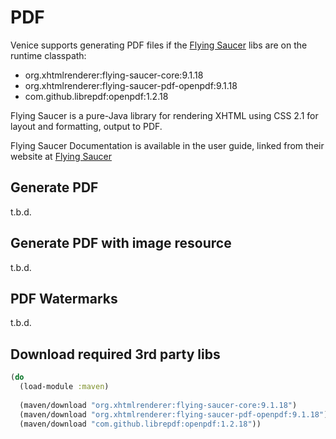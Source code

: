 # PDF

Venice supports generating PDF files if the [Flying Saucer](https://github.com/flyingsaucerproject/flyingsaucer) 
libs are on the runtime classpath:

 - org.xhtmlrenderer:flying-saucer-core:9.1.18
 - org.xhtmlrenderer:flying-saucer-pdf-openpdf:9.1.18
 - com.github.librepdf:openpdf:1.2.18
 
Flying Saucer is a pure-Java library for rendering XHTML using CSS 2.1 for layout and formatting, output to PDF.

Flying Saucer Documentation is available in the user guide, linked from their website at [Flying Saucer](https://code.google.com/archive/p/flying-saucer/)


 
## Generate PDF

t.b.d.



## Generate PDF with image resource

t.b.d.



## PDF Watermarks

t.b.d.


## Download required 3rd party libs

```clojure
(do
  (load-module :maven)
  
  (maven/download "org.xhtmlrenderer:flying-saucer-core:9.1.18")
  (maven/download "org.xhtmlrenderer:flying-saucer-pdf-openpdf:9.1.18")
  (maven/download "com.github.librepdf:openpdf:1.2.18"))
```
